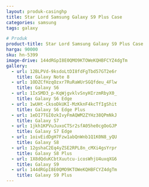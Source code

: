 ```yaml
---
layout: produk-casinghp
title: Star Lord Samsung Galaxy S9 Plus Case
categories: samsung
tags: galaxy

# Produk
product-title: Star Lord Samsung Galaxy S9 Plus Case
harga: 90000
sku: hn-5399
image-drive: 144dRGpI8E0QMO9KTOWeKQHBFCYZ4dgTm
gallery:
  - url: 12BLPVd-9ksdoLtDI8fdFgTbd57GT2e6r
    title: Galaxy Note 8
  - url: 1ODZCfHzqOzxr7RuRaWUrSGQfdeu_4Flw
    title: Galaxy S6
  - url: 1IxSMD3_p-KqWjgvklvSnyHIrzmRbyX0_
    title: Galaxy S6 Edge
  - url: 1wUHt-CksoDkUKI-MzKknF4kcTfIgShit
    title: Galaxy S6 Edge Plus
  - url: 1eDI7TGI0zkIvyFmAQWM2ZYHz38QPmNkJ
    title: Galaxy S7
  - url: 1jkh1KPVuJuxoCTSr2sfA05he0cgOoGJP
    title: Galaxy S7 Edge
  - url: 1oivEidDgH7Fzw1abQnWnb1Q1K0N8_yQU
    title: Galaxy S8
  - url: 12gshaC2Eq4yZSE2RPL8n_cMXi4gsYrpr
    title: Galaxy S8 Plus
  - url: 1X8dQduKCbtXuutcu-icosWhjU4uxqXG6
    title: Galaxy S9
  - url: 144dRGpI8E0QMO9KTOWeKQHBFCYZ4dgTm
    title: Galaxy S9 Plus
---
```

